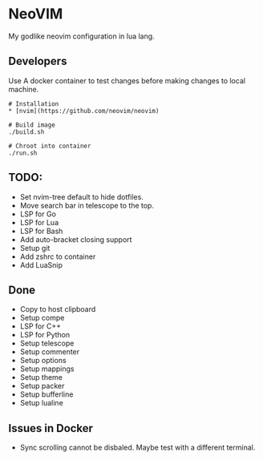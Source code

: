 # NeoVIM

My godlike neovim configuration in lua lang.

## Developers

Use A docker container to test changes before making changes to local machine.

```shell
# Installation
* [nvim](https://github.com/neovim/neovim)

# Build image
./build.sh

# Chroot into container
./run.sh
```

## TODO:

* Set nvim-tree default to hide dotfiles.
* Move search bar in telescope to the top.
* LSP for Go
* LSP for Lua
* LSP for Bash
* Add auto-bracket closing support
* Setup git
* Add zshrc to container
* Add LuaSnip

## Done

* Copy to host clipboard
* Setup compe
* LSP for C++
* LSP for Python
* Setup telescope
* Setup commenter
* Setup options
* Setup mappings
* Setup theme
* Setup packer
* Setup bufferline
* Setup lualine

## Issues in Docker

* Sync scrolling cannot be disbaled. Maybe test with a different terminal.
